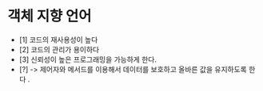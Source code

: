 # 객체 지향 언어
- [1] 코드의 재사용성이 높다
- [2] 코드의 관리가 용이하다
- [3] 신뢰성이 높은 프로그래밍을 가능하게 한다.
- [?] -> 제어자와 메서드를 이용해서 데이터를 보호하고 올바른 값을 유지하도록 한다 .
